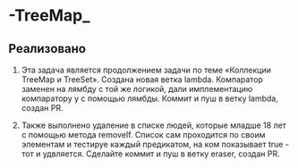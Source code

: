 # -TreeMap_

## Реализовано

1. Эта задача является продолжением задачи по теме «Коллекции TreeMap и TreeSet».
Создана новая ветка lambda. Компаратор заменен на лямбду с той же логикой, дали имплементацию компаратору у с помощью лямбды.
Коммит и пуш в ветку lambda, создан PR.

2. Также выполнено удаление в списке людей, которые младше 18 лет с помощью метода removeIf.
Список сам проходится по своим элементам и тестируе каждый предикатом, на ком показывает true - тот и удвляется.
Сделайте коммит и пуш в ветку eraser, создан PR.

